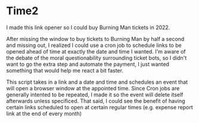 # Time2
I made this link opener so I could buy Burning Man tickets in 2022. 

After missing the window to buy tickets to Burning Man by half a second and missing out, I realized I could use 
a cron job to schedule links to be opened ahead of time at exactly the date and time I wanted. I'm aware of the debate of the moral 
questionability surrounding ticket bots, so I didn't want to go the extra step and automate the payment, I just wanted something that would help
me react a bit faster.

This script takes in a link and a date and time and schedules an event that will open a browser window at the appointed time.
Since Cron jobs are generally intented to be repeated, I made it so the event will delete itself afterwards unless specificed.
That said, I could see the benefit of having certain links scheduled to open at certain regular times (e.g. expense report link at the end of every month)

